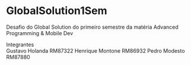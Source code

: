# GlobalSolution1Sem
Desafio do Global Solution do primeiro semestre da matéria Advanced Programming &amp; Mobile Dev

Integrantes  
Gustavo Holanda RM87322 
Henrique Montone RM86932 
Pedro Modesto RM87880
